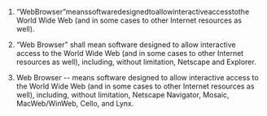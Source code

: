 1. “WebBrowser”meanssoftwaredesignedtoallowinteractiveaccesstothe World Wide Web (and in some cases to other Internet resources as well).

2. “Web Browser” shall mean software designed to allow interactive access to the World Wide Web (and in some cases to other Internet resources as well), including, without limitation, Netscape and Explorer.

3. Web Browser -- means software designed to allow interactive access to the World Wide Web (and in some cases to other Internet resources as well), including, without limitation, Netscape Navigator, Mosaic, MacWeb/WinWeb, Cello, and Lynx.